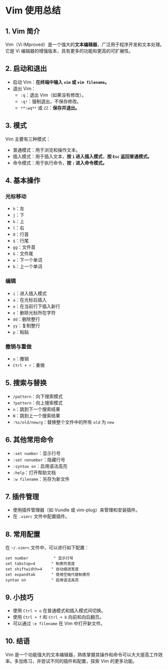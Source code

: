 
# Vim 使用总结

## 1. Vim 简介
Vim（Vi IMproved）是一个强大的**文本编辑器**，广泛用于程序开发和文本处理。它是 Vi 编辑器的增强版本，具有更多的功能和更高的可扩展性。

## 2. 启动和退出
- 启动 Vim：**在终端中输入 `vim` 或 `vim filename`。**
- 退出 Vim：
  - `:q`：退出 Vim（如果没有修改）。
  - `:q!`：强制退出，不保存修改。
  - `**:wq**` 或 `ZZ`：**保存并退出。**

## 3. 模式
Vim 主要有三种模式：
- 普通模式：用于浏览和操作文本。
- 插入模式：用于插入文本，**按 `i` 进入插入模式**，**按 `Esc` 返回普通模式。**
- 命令模式：用于执行命令，**按 `:` 进入命令模式。**

## 4. 基本操作
### 光标移动
- `h`：左
- `j`：下
- `k`：上
- `l`：右
- `0`：行首
- `$`：行尾
- `gg`：文件首
- `G`：文件尾
- `w`：下一个单词
- `b`：上一个单词

### 编辑
- `i`：进入插入模式
- `a`：在光标后插入
- `o`：在当前行下插入新行
- `x`：删除光标所在字符
- `dd`：删除整行
- `yy`：复制整行
- `p`：粘贴

### 撤销与重做
- `u`：撤销
- `Ctrl + r`：重做

## 5. 搜索与替换
- `/pattern`：向下搜索模式
- `?pattern`：向上搜索模式
- `n`：跳到下一个搜索结果
- `N`：跳到上一个搜索结果
- `:%s/old/new/g`：替换整个文件中的所有 `old` 为 `new`

## 6. 其他常用命令
- `:set number`：显示行号
- `:set nonumber`：隐藏行号
- `:syntax on`：启用语法高亮
- `:help`：打开帮助文档
- `:w filename`：另存为新文件

## 7. 插件管理
- 使用插件管理器（如 Vundle 或 vim-plug）来管理和安装插件。
- 在 `.vimrc` 文件中配置插件。

## 8. 常用配置
在 `~/.vimrc` 文件中，可以进行如下配置：
```vim
set number           " 显示行号
set tabstop=4       " 制表符宽度
set shiftwidth=4    " 自动缩进宽度
set expandtab       " 使用空格代替制表符
syntax on           " 启用语法高亮
```

## 9. 小技巧
- 使用 `Ctrl + o` 在普通模式和插入模式间切换。
- 使用 `Ctrl + f` 和 `Ctrl + b` 向前和向后翻页。
- 可以通过 `:e filename` 在 Vim 中打开新文件。

## 10. 结语
Vim 是一个功能强大的文本编辑器，熟练掌握其操作和命令可以大大提高工作效率。多加练习，并尝试不同的插件和配置，探索 Vim 的更多功能。
